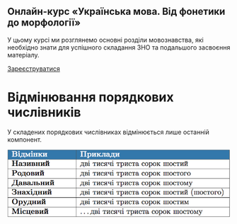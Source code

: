 <div class="banner">
  <h2 class="course">Онлайн-курс «Українська мова. Від фонетики до морфології»</h2>
  <p class="course-description">
     У цьому курсі ми розглянемо основні розділи мовознавства, які необхідно знати для успішного складання ЗНО та подальшого засвоєння матеріалу.<br>
  </p>
    <div class="button-wrapper">
        <a class="registration-button" target="_blank" href="http://bit.ly/2zuYUGS">Зареєструватися</a>
    </div>   
</div>

# Вiдмiнювання порядкових числiвникiв

У складених порядкових числiвниках вiдмiнюється лише останнiй компонент.

<div class="center">
<img src="../pics/7/11.png" width="700px" class="center"/>
</div>
<br>